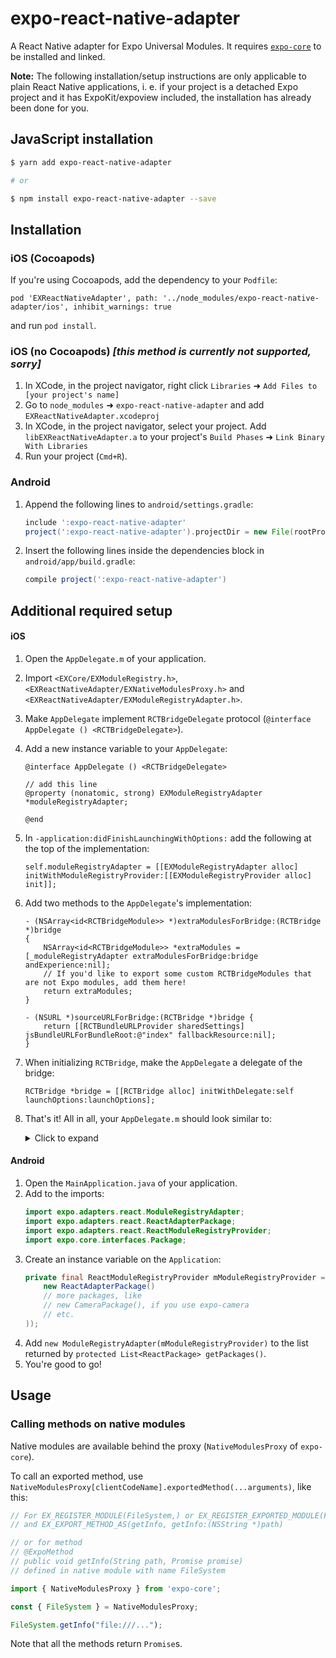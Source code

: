 # expo-react-native-adapter

A React Native adapter for Expo Universal Modules. It requires [`expo-core`](https://github.com/expo/expo-core) to be installed and linked.

**Note:** The following installation/setup instructions are only applicable to plain React Native applications, i. e. if your project is a detached Expo project and it has ExpoKit/expoview included, the installation has already been done for you.

## JavaScript installation

```sh
$ yarn add expo-react-native-adapter

# or

$ npm install expo-react-native-adapter --save
```

## Installation

### iOS (Cocoapods)

If you're using Cocoapods, add the dependency to your `Podfile`:

`pod 'EXReactNativeAdapter', path: '../node_modules/expo-react-native-adapter/ios', inhibit_warnings: true`

and run `pod install`.

### iOS (no Cocoapods) _[this method is currently not supported, sorry]_

1.  In XCode, in the project navigator, right click `Libraries` ➜ `Add Files to [your project's name]`
2.  Go to `node_modules` ➜ `expo-react-native-adapter` and add `EXReactNativeAdapter.xcodeproj`
3.  In XCode, in the project navigator, select your project. Add `libEXReactNativeAdapter.a` to your project's `Build Phases` ➜ `Link Binary With Libraries`
4.  Run your project (`Cmd+R`).

### Android

1.  Append the following lines to `android/settings.gradle`:
    ```gradle
    include ':expo-react-native-adapter'
    project(':expo-react-native-adapter').projectDir = new File(rootProject.projectDir, '../node_modules/expo-react-native-adapter/android')
    ```
2.  Insert the following lines inside the dependencies block in `android/app/build.gradle`:
    ```gradle
    compile project(':expo-react-native-adapter')
    ```

## Additional required setup

#### iOS

1. Open the `AppDelegate.m` of your application.
2. Import `<EXCore/EXModuleRegistry.h>`, `<EXReactNativeAdapter/EXNativeModulesProxy.h>` and `<EXReactNativeAdapter/EXModuleRegistryAdapter.h>`.
3. Make `AppDelegate` implement `RCTBridgeDelegate` protocol (`@interface AppDelegate () <RCTBridgeDelegate>`).
4. Add a new instance variable to your `AppDelegate`:
    ```objc
    @interface AppDelegate () <RCTBridgeDelegate>

    // add this line
    @property (nonatomic, strong) EXModuleRegistryAdapter *moduleRegistryAdapter;

    @end
    ```
5. In `-application:didFinishLaunchingWithOptions:` add the following at the top of the implementation:
    ```objc
    self.moduleRegistryAdapter = [[EXModuleRegistryAdapter alloc] initWithModuleRegistryProvider:[[EXModuleRegistryProvider alloc] init]];
    ```
4. Add two methods to the `AppDelegate`'s implementation:
    ```objc
    - (NSArray<id<RCTBridgeModule>> *)extraModulesForBridge:(RCTBridge *)bridge
    {
        NSArray<id<RCTBridgeModule>> *extraModules = [_moduleRegistryAdapter extraModulesForBridge:bridge andExperience:nil];
        // If you'd like to export some custom RCTBridgeModules that are not Expo modules, add them here!
        return extraModules;
    }

    - (NSURL *)sourceURLForBridge:(RCTBridge *)bridge {
        return [[RCTBundleURLProvider sharedSettings] jsBundleURLForBundleRoot:@"index" fallbackResource:nil];
    }
    ```
5. When initializing `RCTBridge`, make the `AppDelegate` a delegate of the bridge:
    ```objc
    RCTBridge *bridge = [[RCTBridge alloc] initWithDelegate:self launchOptions:launchOptions];
    ```
6. That's it! All in all, your `AppDelegate.m` should look similar to:
    <details>
        <summary>Click to expand</summary>
        <p>

    ```objc
    #import "AppDelegate.h"

    #import <React/RCTBundleURLProvider.h>
    #import <React/RCTRootView.h>

    #import <EXCore/EXModuleRegistry.h>
    #import <EXReactNativeAdapter/EXNativeModulesProxy.h>
    #import <EXReactNativeAdapter/EXModuleRegistryAdapter.h>

    @interface AppDelegate () <RCTBridgeDelegate>

    @property (nonatomic, strong) EXModuleRegistryAdapter *moduleRegistryAdapter;

    @end

    @implementation AppDelegate

    - (BOOL)application:(UIApplication *)application didFinishLaunchingWithOptions:(NSDictionary *)launchOptions
    {
        self.moduleRegistryAdapter = [[EXModuleRegistryAdapter alloc] initWithModuleRegistryProvider:[[EXModuleRegistryProvider alloc] init]];
        RCTBridge *bridge = [[RCTBridge alloc] initWithDelegate:self launchOptions:launchOptions];
        RCTRootView *rootView = [[RCTRootView alloc] initWithBridge:bridge moduleName:@"YOUR_MODULE_NAME" initialProperties:nil];
        rootView.backgroundColor = [[UIColor alloc] initWithRed:1.0f green:1.0f blue:1.0f alpha:1];

        self.window = [[UIWindow alloc] initWithFrame:[UIScreen mainScreen].bounds];
        UIViewController *rootViewController = [UIViewController new];
        rootViewController.view = rootView;
        self.window.rootViewController = rootViewController;
        [self.window makeKeyAndVisible];
        return YES;
    }

    - (NSArray<id<RCTBridgeModule>> *)extraModulesForBridge:(RCTBridge *)bridge
    {
        NSArray<id<RCTBridgeModule>> *extraModules = [_moduleRegistryAdapter extraModulesForBridge:bridge andExperience:nil];
        // If you'd like to export some custom RCTBridgeModules that are not Expo modules, add them here!
        return extraModules;
    }

    - (NSURL *)sourceURLForBridge:(RCTBridge *)bridge {
        return [[RCTBundleURLProvider sharedSettings] jsBundleURLForBundleRoot:@"index" fallbackResource:nil];
    }

    @end
    ```

    </details>

#### Android

1. Open the `MainApplication.java` of your application.
2. Add to the imports:
    ```java
    import expo.adapters.react.ModuleRegistryAdapter;
    import expo.adapters.react.ReactAdapterPackage;
    import expo.adapters.react.ReactModuleRegistryProvider;
    import expo.core.interfaces.Package;
    ```
3. Create an instance variable on the `Application`:
    ```java
    private final ReactModuleRegistryProvider mModuleRegistryProvider = new ReactModuleRegistryProvider(Arrays.<Package>asList(
        new ReactAdapterPackage()
        // more packages, like
        // new CameraPackage(), if you use expo-camera
        // etc.
    ));
    ```
4. Add `new ModuleRegistryAdapter(mModuleRegistryProvider)` to the list returned by `protected List<ReactPackage> getPackages()`.
5. You're good to go!

## Usage

### Calling methods on native modules

Native modules are available behind the proxy (`NativeModulesProxy` of `expo-core`).

To call an exported method, use `NativeModulesProxy[clientCodeName].exportedMethod(...arguments)`, like this:

```js
// For EX_REGISTER_MODULE(FileSystem,) or EX_REGISTER_EXPORTED_MODULE(FileSystem)
// and EX_EXPORT_METHOD_AS(getInfo, getInfo:(NSString *)path)

// or for method
// @ExpoMethod
// public void getInfo(String path, Promise promise)
// defined in native module with name FileSystem

import { NativeModulesProxy } from 'expo-core';

const { FileSystem } = NativeModulesProxy;

FileSystem.getInfo("file:///...");
```

Note that all the methods return `Promise`s.
